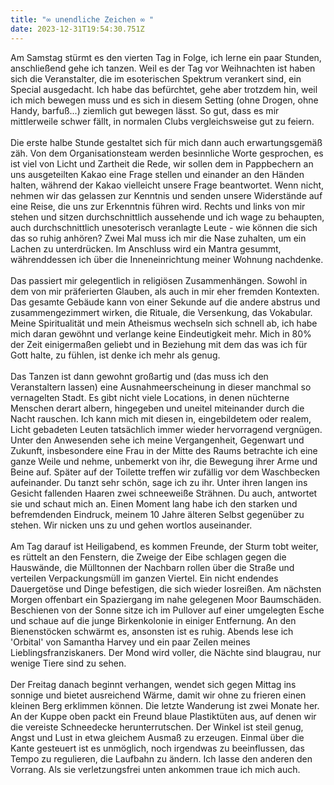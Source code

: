 ```yaml
---
title: "∞ unendliche Zeichen ∞ "
date: 2023-12-31T19:54:30.751Z
---
```

Am Samstag stürmt es den vierten Tag in Folge, ich lerne ein paar Stunden, anschließend gehe ich tanzen. Weil es der Tag vor Weihnachten ist haben sich die Veranstalter, die im esoterischen Spektrum verankert sind, ein Special ausgedacht. Ich habe das befürchtet, gehe aber trotzdem hin, weil ich mich bewegen muss und es sich in diesem Setting (ohne Drogen, ohne Handy, barfuß...) ziemlich gut bewegen lässt. So gut, dass es mir mittlerweile schwer fällt, in normalen Clubs vergleichsweise gut zu feiern.\
\
Die erste halbe Stunde gestaltet sich für mich dann auch erwartungsgemäß zäh. Von dem Organisationsteam werden besinnliche Worte gesprochen, es ist viel von Licht und Zartheit die Rede, wir sollen dem in Pappbechern an uns ausgeteilten Kakao eine Frage stellen und einander an den Händen halten, während der Kakao vielleicht unsere Frage beantwortet. Wenn nicht, nehmen wir das gelassen zur Kenntnis und senden unsere Widerstände auf eine Reise, die uns zur Erkenntnis führen wird. Rechts und links von mir stehen und sitzen durchschnittlich aussehende und ich wage zu behaupten, auch durchschnittlich unesoterisch veranlagte Leute - wie können die sich das so ruhig anhören? Zwei Mal muss ich mir die Nase zuhalten, um ein Lachen zu unterdrücken. Im Anschluss wird ein Mantra gesummt, währenddessen ich über die Inneneinrichtung meiner Wohnung nachdenke.\
\
Das passiert mir gelegentlich in religiösen Zusammenhängen. Sowohl in dem von mir präferierten Glauben, als auch in mir eher fremden Kontexten. Das gesamte Gebäude kann von einer Sekunde auf die andere abstrus und zusammengezimmert wirken, die Rituale, die Versenkung, das Vokabular. Meine Spiritualität und mein Atheismus wechseln sich schnell ab, ich habe mich daran gewöhnt und verlange keine Eindeutigkeit mehr. Mich in 80% der Zeit einigermaßen geliebt und in Beziehung mit dem das was ich für Gott halte, zu fühlen, ist denke ich mehr als genug.\
\
Das Tanzen ist dann gewohnt großartig und (das muss ich den Veranstaltern lassen) eine Ausnahmeerscheinung in dieser manchmal so vernagelten Stadt. Es gibt nicht viele Locations, in denen nüchterne Menschen derart albern, hingegeben und uneitel miteinander durch die Nacht rauschen. Ich kann mich mit diesen in, eingebildetem oder realem, Licht gebadeten Leuten tatsächlich immer wieder hervorragend vergnügen. Unter den Anwesenden sehe ich meine Vergangenheit, Gegenwart und Zukunft, insbesondere eine Frau in der Mitte des Raums betrachte ich eine ganze Weile und nehme, unbemerkt von ihr, die Bewegung ihrer Arme und Beine auf. Später auf der Toilette treffen wir zufällig vor dem Waschbecken aufeinander. Du tanzt sehr schön, sage ich zu ihr. Unter ihren langen ins Gesicht fallenden Haaren zwei schneeweiße Strähnen. Du auch, antwortet sie und schaut mich an. Einen Moment lang habe ich den starken und befremdenden Eindruck, meinem 10 Jahre älteren Selbst gegenüber zu stehen. Wir nicken uns zu und gehen wortlos auseinander.\
\
Am Tag darauf ist Heiligabend, es kommen Freunde, der Sturm tobt weiter, es rüttelt an den Fenstern, die Zweige der Eibe schlagen gegen die Hauswände, die Mülltonnen der Nachbarn rollen über die Straße und verteilen Verpackungsmüll im ganzen Viertel. Ein nicht endendes Dauergetöse und Dinge befestigen, die sich wieder losreißen. Am nächsten Morgen offenbart ein Spaziergang im nahe gelegenen Moor Baumschäden. Beschienen von der Sonne sitze ich im Pullover auf einer umgelegten Esche und schaue auf die junge Birkenkolonie in einiger Entfernung. An den Bienenstöcken schwärmt es, ansonsten ist es ruhig. Abends lese ich 'Orbital' von Samantha Harvey und ein paar Zeilen meines Lieblingsfranziskaners. Der Mond wird voller, die Nächte sind blaugrau, nur wenige Tiere sind zu sehen.\
\
Der Freitag danach beginnt verhangen, wendet sich gegen Mittag ins sonnige und bietet ausreichend Wärme, damit wir ohne zu frieren einen kleinen Berg erklimmen können. Die letzte Wanderung ist zwei Monate her. An der Kuppe oben packt ein Freund blaue Plastiktüten aus, auf denen wir die vereiste Schneedecke herunterrutschen. Der Winkel ist steil genug, Angst und Lust in etwa gleichem Ausmaß zu erzeugen. Einmal über die Kante gesteuert ist es unmöglich, noch irgendwas zu beeinflussen, das Tempo zu regulieren, die Laufbahn zu ändern. Ich lasse den anderen den Vorrang. Als sie verletzungsfrei unten ankommen traue ich mich auch.